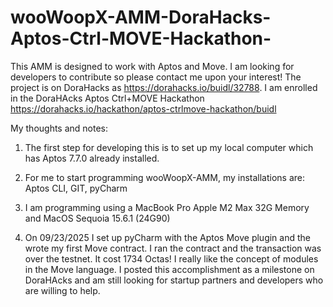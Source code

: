 # wooWoopX-AMM-DoraHacks-Aptos-Ctrl-MOVE-Hackathon-

This AMM is designed to work with Aptos and Move. I am looking for developers to contribute so please contact me upon your interest! The project is on DoraHacks as https://dorahacks.io/buidl/32788. I am enrolled in the DoraHAcks Aptos Ctrl+MOVE Hackathon https://dorahacks.io/hackathon/aptos-ctrlmove-hackathon/buidl

My thoughts and notes:

1. The first step for developing this is to set up my local computer which has Aptos 7.7.0 already installed. 

2. For me to start programming wooWoopX-AMM, my installations are: Aptos CLI, GIT, pyCharm

3. I am programming using a MacBook Pro Apple M2 Max 32G Memory and MacOS Sequoia 15.6.1 (24G90)

4. On 09/23/2025 I set up pyCharm with the Aptos Move plugin and the wrote my first Move contract. I ran the contract and the transaction was over the testnet. It cost 1734 Octas! I really like the concept of modules in the Move language. I posted this accomplishment as a milestone on DoraHAcks and am still looking for startup partners and developers who are willing to help. 
    
